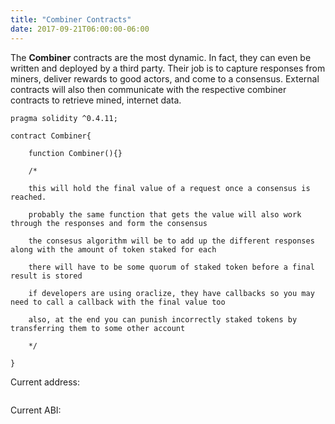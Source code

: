 ```yaml
---
title: "Combiner Contracts"
date: 2017-09-21T06:00:00-06:00
---
```

The **Combiner** contracts are the most dynamic. In fact, they can even be written and deployed by a third party. Their job is to capture responses from miners, deliver rewards to good actors, and come to a consensus. External contracts will also then communicate with the respective combiner contracts to retrieve mined, internet data.

```
pragma solidity ^0.4.11;

contract Combiner{

    function Combiner(){}

    /*

    this will hold the final value of a request once a consensus is reached.

    probably the same function that gets the value will also work through the responses and form the consensus

    the consesus algorithm will be to add up the different responses along with the amount of token staked for each

    there will have to be some quorum of staked token before a final result is stored

    if developers are using oraclize, they have callbacks so you may need to call a callback with the final value too

    also, at the end you can punish incorrectly staked tokens by transferring them to some other account 

    */

}

```
Current address:
```

```
Current ABI:
```

```
